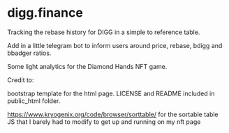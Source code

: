 # digg.finance
Tracking the rebase history for DIGG in a simple to reference table.

Add in a little telegram bot to inform users around price, rebase, bdigg and bbadger ratios.  

Some light analytics for the Diamond Hands NFT game.  

Credit to:

bootstrap template for the html page.  LICENSE and README included in public_html folder.

https://www.kryogenix.org/code/browser/sorttable/
for the sortable table JS that I barely had to modify to get up and running on my nft page
